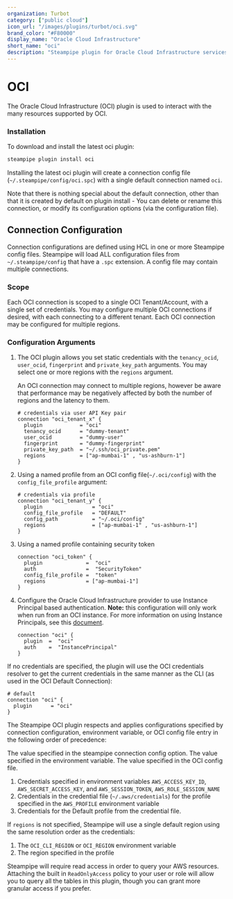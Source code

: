 ```yaml
---
organization: Turbot
category: ["public cloud"]
icon_url: "/images/plugins/turbot/oci.svg"
brand_color: "#F80000"
display_name: "Oracle Cloud Infrastructure"
short_name: "oci"
description: "Steampipe plugin for Oracle Cloud Infrastructure services and resource types."
---
```


# OCI

The Oracle Cloud Infrastructure (OCI) plugin is used to interact with the many resources supported by OCI.

### Installation

To download and install the latest oci plugin:

```bash
steampipe plugin install oci
```

Installing the latest oci plugin will create a connection config file (`~/.steampipe/config/oci.spc`) with a single default connection named `oci`.

Note that there is nothing special about the default connection, other than that it is created by default on plugin install - You can delete or rename this connection, or modify its configuration options (via the configuration file).

## Connection Configuration

Connection configurations are defined using HCL in one or more Steampipe config files. Steampipe will load ALL configuration files from `~/.steampipe/config` that have a `.spc` extension. A config file may contain multiple connections.

### Scope

Each OCI connection is scoped to a single OCI Tenant/Account, with a single set of credentials. You may configure multiple OCI connections if desired, with each connecting to a different tenant. Each OCI connection may be configured for multiple regions.

### Configuration Arguments

1. The OCI plugin allows you set static credentials with the `tenancy_ocid`, `user_ocid`, `fingerprint` and `private_key_path` arguments. You may select one or more regions with the `regions` argument.

   An OCI connection may connect to multiple regions, however be aware that performance may be negatively affected by both the number of regions and the latency to them.

   ```hcl
   # credentials via user API Key pair
   connection "oci_tenant_x" {
     plugin            = "oci"
     tenancy_ocid      = "dummy-tenant"
     user_ocid         = "dummy-user"
     fingerprint       = "dummy-fingerprint"
     private_key_path  = "~/.ssh/oci_private.pem"
     regions           = ["ap-mumbai-1" , "us-ashburn-1"]
   }
   ```

2. Using a named profile from an OCI config file(`~/.oci/config`) with the `config_file_profile` argument:

   ```hcl
   # credentials via profile
   connection "oci_tenant_y" {
     plugin                = "oci"
     config_file_profile   = "DEFAULT"
     config_path           = "~/.oci/config"
     regions               = ["ap-mumbai-1" , "us-ashburn-1"]
   }
   ```

3. Using a named profile containing security token

   ```hcl
   connection "oci_token" {
     plugin              =	"oci"
     auth                =	"SecurityToken"
     config_file_profile =	"token"
     regions             = ["ap-mumbai-1"]
   }
   ```

4. Configure the Oracle Cloud Infrastructure provider to use Instance Principal based authentication.
   **Note:** this configuration will only work when run from an OCI instance. For more information on using Instance Principals, see this [document](https://docs.oracle.com/en-us/iaas/Content/Identity/Tasks/callingservicesfrominstances.htm).

   ```hcl
   connection "oci" {
     plugin  =  "oci"
     auth    =  "InstancePrincipal"
   }
   ```

If no credentials are specified, the plugin will use the OCI credentials resolver to get the current credentials in the same manner as the CLI (as used in the OCI Default Connection):

```hcl
# default
connection "oci" {
  plugin      = "oci"
}
```

The Steampipe OCI plugin respects and applies configurations specified by connection configuration, environment variable, or OCI config file entry in the following order of precedence:

The value specified in the steampipe connection config option.
The value specified in the environment variable.
The value specified in the OCI config file.

1. Credentials specified in environment variables `AWS_ACCESS_KEY_ID`, `AWS_SECRET_ACCESS_KEY`, and `AWS_SESSION_TOKEN`, `AWS_ROLE_SESSION_NAME`
2. Credentials in the credential file (`~/.aws/credentials`) for the profile specified in the `AWS_PROFILE` environment variable
3. Credentials for the Default profile from the credential file.

If `regions` is not specified, Steampipe will use a single default region using the same resolution order as the credentials:

1. The `OCI_CLI_REGION` or `OCI_REGION` environment variable
2. The region specified in the profile

Steampipe will require read access in order to query your AWS resources. Attaching the built in `ReadOnlyAccess` policy to your user or role will allow you to query all the tables in this plugin, though you can grant more granular access if you prefer.
